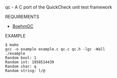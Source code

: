 qc - A C port of the QuickCheck unit test framework

REQUIREMENTS

 - [BoehmGC](http://www.hpl.hp.com/personal/Hans_Boehm/gc/)

EXAMPLE

	$ make
	gcc -o example example.c qc.c qc.h -lgc -Wall
	./example
	Random bool: 1
	Random int: 1958514439
	Random char: q
	Random string: l/@